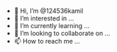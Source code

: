 - 👋 Hi, I’m @124536kamil
- 👀 I’m interested in ...
- 🌱 I’m currently learning ...
- 💞️ I’m looking to collaborate on ...
- 📫 How to reach me ...

<!---
124536kamil/124536kamil is a ✨ special ✨ repository because its `README.md` (this file) appears on your GitHub profile.
You can click the Preview link to take a look at your changes.
--->
